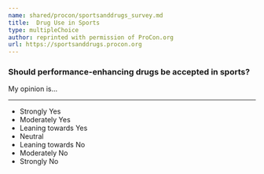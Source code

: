 ```yaml
---
name: shared/procon/sportsanddrugs_survey.md
title:  Drug Use in Sports 
type: multipleChoice
author: reprinted with permission of ProCon.org
url: https://sportsanddrugs.procon.org 
---
```


###  Should performance-enhancing drugs be accepted in sports?

My opinion is...

---

- Strongly Yes
- Moderately Yes
- Leaning towards Yes
- Neutral
- Leaning towards No
- Moderately No
- Strongly No

